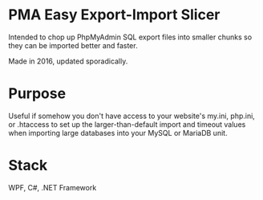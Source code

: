 # PMA Easy Export-Import Slicer
Intended to chop up PhpMyAdmin SQL export files into smaller chunks so they can be imported better and faster.

Made in 2016, updated sporadically.

# Purpose
Useful if somehow you don't have access to your website's my.ini, php.ini, or .htaccess to set up the larger-than-default import and timeout values when importing large databases into your MySQL or MariaDB unit.

# Stack
WPF, C#, .NET Framework
